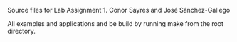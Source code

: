 Source files for Lab Assignment 1. Conor Sayres and José Sánchez-Gallego

All examples and applications and be build by running make from the root directory.
